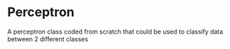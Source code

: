 # Perceptron
A perceptron class coded from scratch that could be used to classify data between 2 different classes
